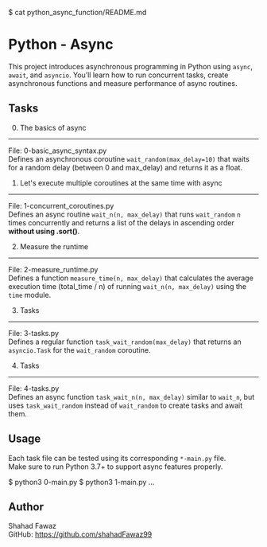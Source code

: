 $ cat python_async_function/README.md
# Python - Async

This project introduces asynchronous programming in Python using `async`, `await`, and `asyncio`. 
You’ll learn how to run concurrent tasks, create asynchronous functions and measure performance of async routines.

## Tasks

0. The basics of async  
-----------------------
File: 0-basic_async_syntax.py  
Defines an asynchronous coroutine `wait_random(max_delay=10)` that waits for a random delay 
(between 0 and max_delay) and returns it as a float.

1. Let's execute multiple coroutines at the same time with async  
-----------------------------------------------------------------
File: 1-concurrent_coroutines.py  
Defines an async routine `wait_n(n, max_delay)` that runs `wait_random` `n` times concurrently 
and returns a list of the delays in ascending order **without using .sort()**.

2. Measure the runtime  
-----------------------
File: 2-measure_runtime.py  
Defines a function `measure_time(n, max_delay)` that calculates the average execution time 
(total_time / n) of running `wait_n(n, max_delay)` using the `time` module.

3. Tasks  
--------
File: 3-tasks.py  
Defines a regular function `task_wait_random(max_delay)` that returns an `asyncio.Task` 
for the `wait_random` coroutine.

4. Tasks  
--------
File: 4-tasks.py  
Defines an async function `task_wait_n(n, max_delay)` similar to `wait_n`, 
but uses `task_wait_random` instead of `wait_random` to create tasks and await them.

## Usage

Each task file can be tested using its corresponding `*-main.py` file.  
Make sure to run Python 3.7+ to support async features properly.

$ python3 0-main.py
$ python3 1-main.py
...

## Author

Shahad Fawaz  
GitHub: https://github.com/shahadFawaz99

